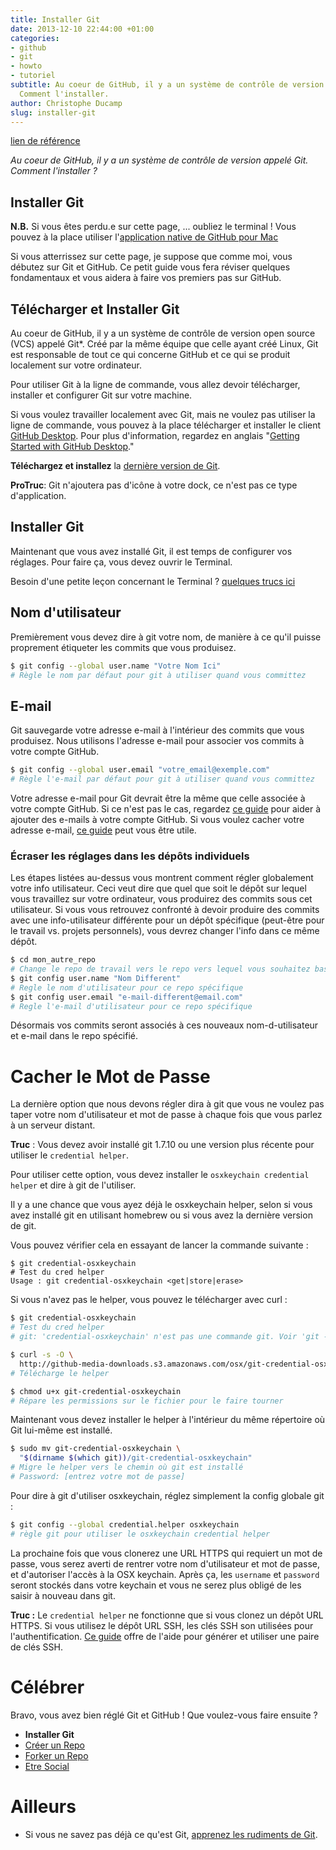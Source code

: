 ```yaml
---
title: Installer Git
date: 2013-12-10 22:44:00 +01:00
categories:
- github
- git
- howto
- tutoriel
subtitle: Au coeur de GitHub, il y a un système de contrôle de version appelé Git.
  Comment l'installer.
author: Christophe Ducamp
slug: installer-git
---
```


[lien de référence](https://help.github.com/articles/set-up-git)

*Au coeur de GitHub, il y a un système de contrôle de version appelé Git. Comment l'installer ?*

## Installer Git

**N.B.** Si vous êtes perdu.e sur cette page, ... oubliez le terminal ! Vous pouvez à la place utiliser l'[application native de GitHub pour Mac](https://central.github.com/mac/latest) 

Si vous atterrissez sur cette page, je suppose que comme moi, vous débutez sur Git et GitHub. Ce petit guide vous fera réviser quelques fondamentaux et vous aidera à faire vos premiers pas sur GitHub.

## Télécharger et Installer Git

Au coeur de GitHub, il y a un système de contrôle de version open source (VCS) appelé Git*. Créé par la même équipe que celle ayant créé Linux, Git est responsable de tout ce qui concerne GitHub et ce qui se produit localement sur votre ordinateur.

Pour utiliser Git à la ligne de commande, vous allez devoir télécharger, installer et configurer Git sur votre machine.

Si vous voulez travailler localement avec Git, mais ne voulez pas utiliser la ligne de commande, vous pouvez à la place télécharger et installer le client [GitHub Desktop](https://desktop.github.com/). Pour plus d'information, regardez en anglais "[Getting Started with GitHub Desktop](https://help.github.com/desktop-beta/guides/getting-started-with-github-desktop/)."


**Téléchargez et installez** la [dernière version de Git](http://git-scm.com/downloads).

**ProTruc**: Git n'ajoutera pas d'icône à votre dock, ce n'est pas ce type d'application.

## Installer Git

Maintenant que vous avez installé Git, il est temps de configurer vos réglages. Pour faire ça, vous devez ouvrir le Terminal.

Besoin d'une petite leçon concernant le Terminal ? [quelques trucs ici](/2013-12-10-terminal-trucs)

## Nom d'utilisateur

Premièrement vous devez dire à git votre nom, de manière à ce qu'il puisse proprement étiqueter les commits que vous produisez.
  
```bash
$ git config --global user.name "Votre Nom Ici"
# Règle le nom par défaut pour git à utiliser quand vous committez
```
  
  
## E-mail

Git sauvegarde votre adresse e-mail à l'intérieur des commits que vous produisez. Nous utilisons l'adresse e-mail pour associer vos commits à votre compte GitHub. 

```bash
$ git config --global user.email "votre_email@exemple.com"
# Règle l'e-mail par défaut pour git à utiliser quand vous committez
```
  

Votre adresse e-mail pour Git devrait être la même que celle associée à votre compte GitHub. Si ce n'est pas le cas, regardez [ce guide](https://help.github.com/articles/how-do-i-change-my-primary-email-address) pour aider à ajouter des e-mails à votre compte GitHub. Si vous voulez cacher votre adresse e-mail, [ce guide](https://help.github.com/articles/keeping-your-email-address-private) peut vous être utile.

### Écraser les réglages dans les dépôts individuels

Les étapes listées au-dessus vous montrent comment régler globalement votre info utilisateur. Ceci veut dire que quel que soit le dépôt sur lequel vous travaillez sur votre ordinateur, vous produirez des commits sous cet utilisateur. Si vous vous retrouvez confronté à devoir produire des commits avec une info-utilisateur différente pour un dépôt spécifique (peut-être pour le travail vs. projets personnels), vous devrez changer l'info dans ce même dépôt. 

```bash
$ cd mon_autre_repo
# Change le repo de travail vers le repo vers lequel vous souhaitez basculer l'info pour 
$ git config user.name "Nom Different"
# Regle le nom d'utilisateur pour ce repo spécifique
$ git config user.email "e-mail-different@email.com"
# Regle l'e-mail d'utilisateur pour ce repo spécifique
```

Désormais vos commits seront associés à ces nouveaux nom-d-utilisateur et e-mail dans le repo spécifié.


# Cacher le Mot de Passe

La dernière option que nous devons régler dira à git que vous ne voulez pas taper votre nom d'utilisateur et mot de passe à chaque fois que vous parlez à un serveur distant.

**Truc** : Vous devez avoir installé git 1.7.10 ou une version plus récente pour utiliser le `credential helper`.

Pour utiliser cette option, vous devez installer le `osxkeychain credential helper` et dire à git de l'utiliser.

Il y a une chance que vous ayez déjà le osxkeychain helper, selon si vous avez installé git en utilisant homebrew ou si vous avez la dernière version de git.

Vous pouvez vérifier cela en essayant de lancer la commande suivante :
  
  
```
$ git credential-osxkeychain
# Test du cred helper
Usage : git credential-osxkeychain <get|store|erase>
```


Si vous n'avez pas le helper, vous pouvez le télécharger avec curl : 

```bash
$ git credential-osxkeychain
# Test du cred helper
# git: 'credential-osxkeychain' n'est pas une commande git. Voir 'git --help'.

$ curl -s -O \
  http://github-media-downloads.s3.amazonaws.com/osx/git-credential-osxkeychain
# Télécharge le helper

$ chmod u+x git-credential-osxkeychain
# Répare les permissions sur le fichier pour le faire tourner
```

Maintenant vous devez installer le helper à l'intérieur du même répertoire où Git lui-même est installé.

```bash
$ sudo mv git-credential-osxkeychain \
  "$(dirname $(which git))/git-credential-osxkeychain"
# Migre le helper vers le chemin où git est installé
# Password: [entrez votre mot de passe]
```

Pour dire à git d'utiliser osxkeychain, réglez simplement la config globale git :

```bash
$ git config --global credential.helper osxkeychain
# règle git pour utiliser le osxkeychain credential helper
```

La prochaine fois que vous clonerez une URL HTTPS qui requiert un mot de passe, vous serez averti de rentrer votre nom d'utilisateur et mot de passe, et d'autoriser l'accès à la OSX keychain. Après ça, les `username` et `password` seront stockés dans votre keychain et vous ne serez plus obligé de les saisir à nouveau dans git.

**Truc :** Le `credential helper` ne fonctionne que si vous clonez un dépôt URL HTTPS. Si vous utilisez le dépôt URL SSH, les clés SSH son utilisées pour l'authentification. [Ce guide](https://help.github.com/articles/generating-ssh-keys) offre de l'aide pour générer et utiliser une paire de clés SSH.

# Célébrer

Bravo, vous avez bien réglé Git et GitHub ! Que voulez-vous faire ensuite ?

* **Installer Git**
* [Créer un Repo](/2013/12/16/creer-un-repo-github/)
* [Forker un Repo](/2013/12/16/forker-un-repo-github/)
* [Etre Social](/2013/12/17/github-etre-social/)

# Ailleurs

* Si vous ne savez pas déjà ce qu'est Git, [apprenez les rudiments de Git](http://git-scm.com/book/fr/D%C3%A9marrage-rapide-Rudiments-de-Git).

